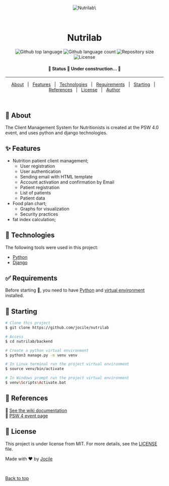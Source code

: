 <div align="center" id="top"> 
  
  ![Nutrilab](https://user-images.githubusercontent.com/45495068/177604249-68271ac8-11a5-4a3c-a21b-3f35f45e7ae3.png)\

&#xa0;

  <!-- <a href="https://nutrilab.netlify.app">Demo</a> -->
</div>

<h1 align="center">Nutrilab</h1>

<p align="center">
  <img alt="Github top language" src="https://img.shields.io/github/languages/top/jocile/nutrilab?color=56BEB8">

  <img alt="Github language count" src="https://img.shields.io/github/languages/count/jocile/nutrilab?color=56BEB8">

  <img alt="Repository size" src="https://img.shields.io/github/repo-size/jocile/nutrilab?color=56BEB8">

  <img alt="License" src="https://img.shields.io/github/license/jocile/nutrilab?color=56BEB8">

  <!-- <img alt="Github issues" src="https://img.shields.io/github/issues/jocile/nutrilab?color=56BEB8" /> -->

  <!-- <img alt="Github forks" src="https://img.shields.io/github/forks/jocile/nutrilab?color=56BEB8" /> -->

  <!-- <img alt="Github stars" src="https://img.shields.io/github/stars/jocile/nutrilab?color=56BEB8" /> -->
</p>

<!-- Status -->

<h4 align="center">
	🚧  Status 🚀 Under construction...  🚧
</h4>

<hr>

<p align="center">
  <a href="#dart-about">About</a> &#xa0; | &#xa0; 
  <a href="#sparkles-features">Features</a> &#xa0; | &#xa0;
  <a href="#rocket-technologies">Technologies</a> &#xa0; | &#xa0;
  <a href="#white_check_mark-requirements">Requirements</a> &#xa0; | &#xa0;
  <a href="#checkered_flag-starting">Starting</a> &#xa0; | &#xa0;
  <a href="#memo-References">References</a> &#xa0; | &#xa0;
  <a href="#memo-license">License</a> &#xa0; | &#xa0;
  <a href="https://github.com/jocile" target="_blank">Author</a>
</p>

<br>

## :dart: About

The Client Management System for Nutritionists is created at the PSW 4.0 event, and uses python and django technologies.

## :sparkles: Features

- Nutrition patient client management;
  - User registration
  - User authentication
  - Sending email with HTML template
  - Account activation and confirmation by Email
  - Patient registration
  - List of patients
  - Patient data
- Food plan chart;
  - Graphs for visualization
  - Security practices
- fat index calculation;

## :rocket: Technologies

The following tools were used in this project:

- [Python](https://www.python.org/)
- [Django](https://www.djangoproject.com/)

## :white_check_mark: Requirements

Before starting :checkered_flag:, you need to have [Python](https://code.visualstudio.com/docs/python/python-tutorial#_prerequisites) and [virtual environment](https://code.visualstudio.com/docs/python/environments#_creating-environments) installed.

## :checkered_flag: Starting

```bash
# Clone this project
$ git clone https://github.com/jocile/nutrilab

# Access
$ cd nutrilab/backend

# Create a python virtual environment
$ python3 manage.py -m venv venv

# In Linux terminal run the project virtual environment
$ source venv/bin/activate

# In Windows prompt run the project virtual environment
$ venv\Scripts\Activate.bat

```

## :memo: References

:link: [See the wiki documentation](https://github.com/jocile/nutrilab/wiki/)\
:link: [PSW 4 event page](https://pythonando.com.br/evento)

## :memo: License

This project is under license from MIT. For more details, see the [LICENSE](LICENSE.md) file.

Made with :heart: by <a href="https://github.com/jocile" target="_blank">Jocile</a>

&#xa0;

<a href="#top">Back to top</a>
